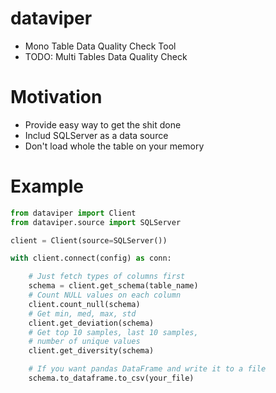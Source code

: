 # dataviper

- Mono Table Data Quality Check Tool
- TODO: Multi Tables Data Quality Check

# Motivation

- Provide easy way to get the shit done
- Includ SQLServer as a data source
- Don't load whole the table on your memory

# Example

```python
from dataviper import Client
from dataviper.source import SQLServer

client = Client(source=SQLServer())

with client.connect(config) as conn:

    # Just fetch types of columns first
    schema = client.get_schema(table_name)
    # Count NULL values on each column
    client.count_null(schema)
    # Get min, med, max, std
    client.get_deviation(schema)
    # Get top 10 samples, last 10 samples,
    # number of unique values
    client.get_diversity(schema)

    # If you want pandas DataFrame and write it to a file
    schema.to_dataframe.to_csv(your_file)
```